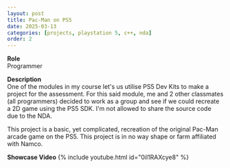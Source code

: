 ```yaml
---
layout: post
title: Pac-Man on PS5
date: 2025-03-13
categories: [projects, playstation 5, c++, nda]
order: 2
---
```


**Role**
<br> Programmer

**Description**
<br>
​One of the modules in my course let's us utilise PS5 Dev Kits to make a project
for the assessment. For this said module, me and 2 other classmates (all programmers)
decided to work as a group and see if we could recreate a 2D game using the PS5 SDK. 
I'm not allowed to share the source code due to the NDA.​

This project is a basic, yet complicated, recreation of the original Pac-Man arcade
game on the PS5. This project is in no way shape or farm affiliated with Namco.

**Showcase Video**
{% include youtube.html id="0il1RAXcye8" %}